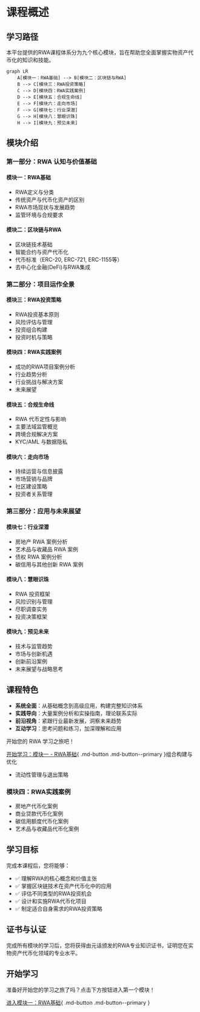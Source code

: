 
# 课程概述

## 学习路径

本平台提供的RWA课程体系分为九个核心模块，旨在帮助您全面掌握实物资产代币化的知识和技能。

```mermaid
graph LR
    A[模块一：RWA基础] --> B[模块二：区块链与RWA]
    B --> C[模块三：RWA投资策略]
    C --> D[模块四：RWA实践案例]
    D --> E[模块五：合规生命线]
    E --> F[模块六：走向市场]
    F --> G[模块七：行业深潜]
    G --> H[模块八：慧眼识珠]
    H --> I[模块九：预见未来]
```

## 模块介绍

### 第一部分：RWA 认知与价值基础

#### 模块一：RWA基础
- RWA定义与分类
- 传统资产与代币化资产的区别
- RWA市场现状与发展趋势
- 监管环境与合规要求

#### 模块二：区块链与RWA
- 区块链技术基础
- 智能合约与资产代币化
- 代币标准（ERC-20, ERC-721, ERC-1155等）
- 去中心化金融(DeFi)与RWA集成

### 第二部分：项目运作全景

#### 模块三：RWA投资策略
- RWA投资基本原则
- 风险评估与管理
- 投资组合构建
- 投资时机与策略

#### 模块四：RWA实践案例
- 成功的RWA项目案例分析
- 行业趋势分析
- 行业挑战与解决方案
- 未来展望

#### 模块五：合规生命线
- RWA 代币定性与影响
- 主要法域监管概览
- 跨境合规解决方案
- KYC/AML 与数据隐私

#### 模块六：走向市场
- 持续运营与信息披露
- 市场营销与品牌
- 社区建设策略
- 投资者关系管理

### 第三部分：应用与未来展望

#### 模块七：行业深潜
- 房地产 RWA 案例分析
- 艺术品与收藏品 RWA 案例
- 债权 RWA 案例分析
- 碳信用与其他创新 RWA 案例

#### 模块八：慧眼识珠
- RWA 投资框架
- 风险识别与管理
- 尽职调查实务
- 投资决策框架

#### 模块九：预见未来
- 技术与监管趋势
- 市场与创新机遇
- 创新前沿案例
- 未来展望与战略思考

## 课程特色

- **系统全面**：从基础概念到高级应用，构建完整知识体系
- **实践导向**：大量案例分析和实操指南，理论联系实际
- **前沿视角**：紧跟行业最新发展，洞察未来趋势
- **互动学习**：思考问题和练习，加深理解和应用

开始您的 RWA 学习之旅吧！

[开始学习：模块一 - RWA基础](./module1.md){ .md-button .md-button--primary }组合构建与优化
- 流动性管理与退出策略

### 模块四：RWA实践案例
- 房地产代币化案例
- 商业贷款代币化案例
- 碳信用额度代币化案例
- 艺术品与收藏品代币化案例

## 学习目标

完成本课程后，您将能够：

- ✅ 理解RWA的核心概念和价值主张
- ✅ 掌握区块链技术在资产代币化中的应用
- ✅ 评估不同类型的RWA投资机会
- ✅ 设计和实施RWA代币化项目
- ✅ 制定适合自身需求的RWA投资策略

## 证书与认证

完成所有模块的学习后，您将获得由元话颁发的RWA专业知识证书，证明您在实物资产代币化领域的专业水平。

## 开始学习

准备好开始您的学习之旅了吗？点击下方按钮进入第一个模块！

[进入模块一：RWA基础](./module1.md){ .md-button .md-button--primary }
